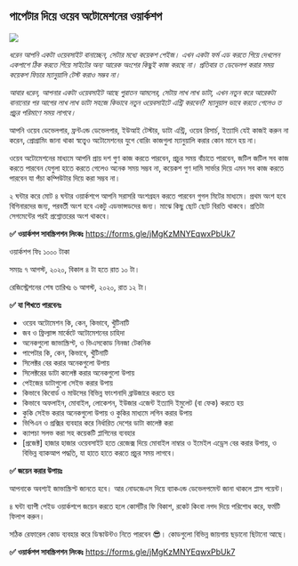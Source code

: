 ## পাপেটার দিয়ে ওয়েব অটোমেশনের ওয়ার্কশপ

![](https://i.imgur.com/U8ykPv1.png)

*ধরেন আপনি একটা ওয়েবসাইট বানাচ্ছেন, সেটার মধ্যে কয়েকশ পেইজ। এখন একটা ফর্ম এড করতে গিয়ে দেখলেন একপাশে ঠিক করতে গিয়ে সাইটের অন্য আরেক অংশের কিছুই কাজ করছে না। প্রতিবার ত ডেভেলপ করার সময় কয়েকশ ফিচার ম্যানুয়ালি টেস্ট করাও সম্ভব না।*

*আবার ধরেন, আপনার একটা ওয়েবসাইট আছে পুরাতন আমলের, সেটায় লাখ লাখ ডাটা, এখন নতুন করে আরেকটা বানানোর পর আগের লাখ লাখ ডাটা সহজে কিভাবে নতুন ওয়েবসাইটে এন্ট্রি করবেন? ম্যানুয়াল ভাবে করতে গেলেও ত প্রচুর পরিমাণে সময় লাগবে।*

আপনি ওয়েব ডেভেলপার, ফ্রন্টএন্ড ডেভেলপার, ইউআই টেস্টার, ডাটা এন্ট্রি, ওয়েব রিসার্চ, ইত্যাদি যেই কাজই করুন না করেন, প্রোগ্রামিং জানা থাকা স্বত্ত্বেও অটোমেশনের যুগে বোরিং কাজগুলা ম্যানুয়ালি করার কোন মানে হয় না। 

ওয়েব অটোমেশনের মাধ্যমে আপনি প্রায় দশ গুণ কাজ করতে পারবেন, প্রচুর সময় বাঁচাতে পারবেন, জটিল জটিল সব কাজ করতে পারবেন যেগুলা হাতে করতে গেলেও অনেক সময় সম্ভব না, কয়েকশ গুণ দামি সার্ভার দিয়ে এমন সব কাজ করতে পারবেন যা পঁচা কম্পিউটার দিয়ে করা সম্ভব না।

২ ঘন্টার করে মোট ৪ ঘন্টার ওয়ার্কশপে আপনি সরাসরি অংশগ্রহন করতে পারবেন গুগল মিটের মাধ্যমে। প্রথম অংশ হবে বিগিনারদের জন্য, পরবর্তী অংশ হবে একটু এডভান্সডদের জন্য।  মাঝে কিছু ছোট ছোট বিরতি থাকবে। প্রতিটা সেগমেন্টের পরই প্রশ্নোত্তরের অংশ থাকবে।

**✅ ওয়ার্কশপ সাবস্ক্রিপশন লিংকঃ** https://forms.gle/jMgKzMNYEqwxPbUk7

ওয়ার্কশপ ফিঃ ১০০০ টাকা

সময়ঃ ৭ আগস্ট, ২০২০, বিকাল ৪ টা হতে রাত ১০ টা।

রেজিস্ট্রেশনের শেষ তারিখঃ ৬ আগস্ট, ২০২০, রাত ১২ টা।

**✅ যা শিখতে পারবেনঃ**

- ওয়েব অটোমেশন কি, কেন, কিভাবে, খুঁটিনাটি
- জব ও ফ্রিল্যান্স মার্কেটে অটোমেশনের চাহিদা
- অনেকগুলো জাভাস্ক্রিপ্ট, ও ভিএসকোড নিনজা টেকনিক
- পাপেটার কি, কেন, কিভাবে, খুঁটিনাটি
- সিলেক্টর বের করার অনেকগুলো উপায়
- সিলেক্টরের ডাটা কালেক্ট করার অনেকগুলো উপায়
- পেইজের ডাটাগুলো সেইভ করার উপায়
- কিভাবে কিবোর্ড ও মাউসের বিভিন্ন ফাংশনাদি ব্রাউজারে করতে হয়
- কিভাবে অফলাইন, মোবাইল, লোকেশন, ইউজার এজেন্ট ইত্যাদি ইমুলেট (বা ফেক) করতে হয়
- কুকি সেইভ করার অনেকগুলো উপায় ও কুকির মাধ্যমে লগিন করার উপায়
- ভিপিএন ও প্রক্সির ব্যবহার করে নির্ধারিত দেশের ডাটা কালেক্ট করা
- ক্যাপচা সলভ করা সহ কয়েকটি প্লাগিনের ব্যবহার
- [প্রজেক্ট] হাজার হাজার ওয়েবসাইট হতে রেজেক্স দিয়ে মোবাইল নাম্বার ও ইমেইল এড্রেস বের করার উপায়, ও বিভিন্ন ব্যাকআপ পদ্ধতি, যা হাতে হাতে করতে প্রচুর সময় লাগবে।

**✅ জয়েন করার উপায়ঃ**

আপনাকে অবশ্যই জাভাস্ক্রিপ্ট জানতে হবে। আর নোডজেএস দিয়ে ব্যাকএন্ড ডেভেলপমেন্ট জানা থাকলে প্লাস পয়েন্ট।

৪ ঘন্টা ব্যাপী পেইড ওয়ার্কশপে জয়েন করতে হলে কোর্সটির ফি বিকাশ, রকেট কিংবা নগদ দিয়ে পরিশোধ করে, ফর্মটি ফিলাপ করুন। 

সঠিক রেফারেল কোড ব্যবহার করে ডিস্কাউন্টও নিতে পারবেন 😎। কোডগুলো বিভিন্ন জায়গায় ছড়ানো ছিটানো আছে।

**✅ ওয়ার্কশপ সাবস্ক্রিপশন লিংকঃ** https://forms.gle/jMgKzMNYEqwxPbUk7
